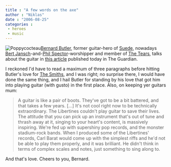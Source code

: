 ```yaml
---
title : "A few words on the axe"
author : "Niklas"
date : "2006-08-25"
categories : 
 - heroes
 - music
---
```


![Poppycocteau](http://static.flickr.com/76/223582245_8cc9c2869d_m.jpg)[Bernard Butler](http://www.bernardbutler.com), former guitar-hero of [Suede](http://www.suede.net), nowadays [Bert Jansch](http://www.bertjansch.com)\-and-[Phil Spector](http://en.wikipedia.org/wiki/Phil_Spector)\-worshipper and member of [The Tears](http://www.thetears.org/site/index.php), talks about the guitar in [this article](http://arts.guardian.co.uk/features/story/0,,1858079,00.html) published today in The Guardian.

I reckoned I'd have to read a maximum of three paragraphs before hitting Butler's love for [The Smiths](http://www.askmeaskmeaskme.com), and I was right; no surprise there, I would have done the same thing, and I hail Butler for standing by his love that got him into playing guitar (with gusto) in the first place. Also, on keeping yer guitars mum:

> A guitar is like a pair of boots. They've got to be a bit battered, and that takes a few years. \[...\] It's not cool right now to be technically extraordinary. The Libertines couldn't play guitar to save their lives. The attitude that you can pick up an instrument that's out of tune and thrash away at it, singing to your heart's content, is massively inspiring. We're fed up with supershiny pop records, and the monster stadium-rock bands. When I produced some of the Libertines' records, Carl Barat would come up with the simplest riffs and he'd not be able to play them properly, and it was brilliant. He didn't think in terms of complex scales and notes, just something to sing along to.

And that's love. Cheers to you, Bernard.
